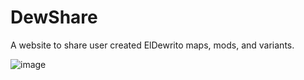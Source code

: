 # DewShare
 A website to share user created ElDewrito maps, mods, and variants.

![image](https://i.imgur.com/zz4eM6h.png)

